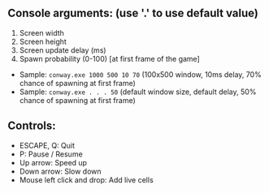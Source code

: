 Console arguments: (use '.' to use default value)
--

1. Screen width
2. Screen height
3. Screen update delay (ms)
4. Spawn probability (0-100) [at first frame of the game]

- Sample: `conway.exe 1000 500 10 70` (100x500 window, 10ms delay, 70% chance of spawning at first frame)
- Sample: `conway.exe . . . 50` (default window size, default delay, 50% chance of spawning at first frame)


Controls:
--

- ESCAPE, Q: Quit
- P: Pause / Resume 
- Up arrow: Speed up
- Down arrow: Slow down
- Mouse left click and drop: Add live cells
